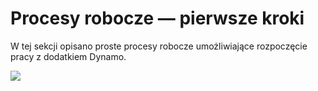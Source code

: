 # Procesy robocze — pierwsze kroki

W tej sekcji opisano proste procesy robocze umożliwiające rozpoczęcie pracy z dodatkiem Dynamo. 

![](../images/10-1/sampleWorkflows.gif)
